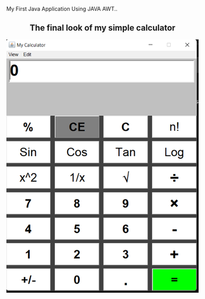 My First Java Application Using JAVA AWT..


<div>
    <h2 align="center">The final look of my simple calculator</h2>
    <div align="center">
        <img src="cal.png">
    </div>
</div>